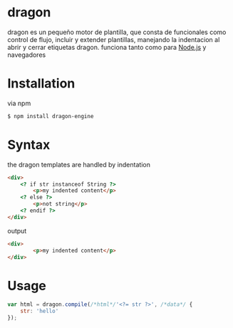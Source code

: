 # dragon
dragon es un pequeño motor de plantilla, que consta de funcionales como control de flujo, incluir y extender plantillas, manejando la indentacion al abrir y cerrar etiquetas dragon. funciona tanto como para [Node.js](https://nodejs.org) y navegadores
# Installation
via npm
```bash
$ npm install dragon-engine
```
# Syntax
the dragon templates are handled by indentation
```html
<div>
    <? if str instanceof String ?>
        <p>my indented content</p>
    <? else ?>
        <p>not string</p>
    <? endif ?>
</div>
```
output
```html
<div>
        <p>my indented content</p>
</div>
```

# Usage
```js
var html = dragon.compile(/*html*/'<?= str ?>', /*data*/ {
    str: 'hello'
});
```